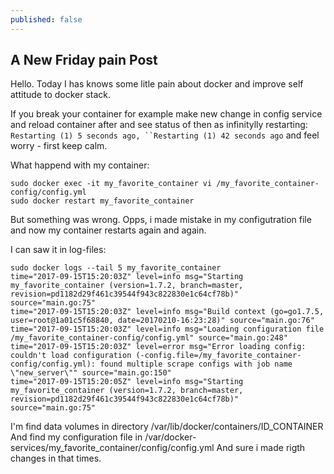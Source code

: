 ```yaml
---
published: false
---
```

## A New Friday pain Post

Hello.
Today I has knows some litle pain about docker and improve self attitude to docker stack.

If you break your container for example make new change in config service and reload container after and   see status of then as infinitylly restarting: `Restarting (1) 5 seconds ago, ``Restarting (1) 42 seconds ago` and feel worry - first keep calm.


What happend with my container:

```
sudo docker exec -it my_favorite_container vi /my_favorite_container-config/config.yml
sudo docker restart my_favorite_container
```

But something was wrong.
Opps, i made mistake in my configutration file and now my container restarts again and again.

I can saw it in log-files:

```
sudo docker logs --tail 5 my_favorite_container
time="2017-09-15T15:20:03Z" level=info msg="Starting my_favorite_container (version=1.7.2, branch=master, revision=pd1182d29f461c39544f943c822830e1c64cf78b)" source="main.go:75" 
time="2017-09-15T15:20:03Z" level=info msg="Build context (go=go1.7.5, user=root@1a01c5f68840, date=20170210-16:23:28)" source="main.go:76" 
time="2017-09-15T15:20:03Z" level=info msg="Loading configuration file /my_favorite_container-config/config.yml" source="main.go:248" 
time="2017-09-15T15:20:03Z" level=error msg="Error loading config: couldn't load configuration (-config.file=/my_favorite_container-config/config.yml): found multiple scrape configs with job name \"new_server\"" source="main.go:150" 
time="2017-09-15T15:20:05Z" level=info msg="Starting my_favorite_container (version=1.7.2, branch=master, revision=pd1182d29f461c39544f943c822830e1c64cf78b)" source="main.go:75" 

```

I'm find data volumes in directory /var/lib/docker/containers/ID_CONTAINER
And find my configuration file in /var/docker-services/my_favorite_container/config/config.yml
And sure i made rigth changes in that times.
